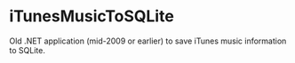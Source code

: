 # iTunesMusicToSQLite
Old .NET application (mid-2009 or earlier) to save iTunes music information to SQLite.
